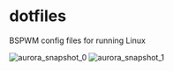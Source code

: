 # dotfiles

BSPWM config files for running Linux

![aurora_snapshot_0](https://user-images.githubusercontent.com/46363213/137676878-387c8ac1-02e5-4858-b7dc-16a98bdf6e66.png)
![aurora_snapshot_1](https://user-images.githubusercontent.com/46363213/137676883-bcaee77a-c1ed-46c9-bbf5-1b64d2d619b9.png)
